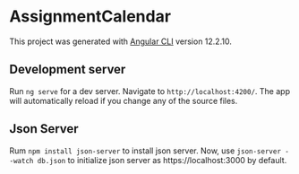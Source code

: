 # AssignmentCalendar

This project was generated with [Angular CLI](https://github.com/angular/angular-cli) version 12.2.10.

## Development server

Run `ng serve` for a dev server. Navigate to `http://localhost:4200/`. The app will automatically reload if you change any of the source files.

## Json Server

Rum `npm install json-server` to install json server. Now, use `json-server --watch db.json` to initialize json server as https://localhost:3000 by default.
